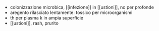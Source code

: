- colonizzazione microbica, [[infezione]] in [[ustioni]], no per profonde
- aregento rilasciato lentamente: tossico per microorganismi
- th per plasma k in ampia superficie
- [[ustioni]], rash, prurito